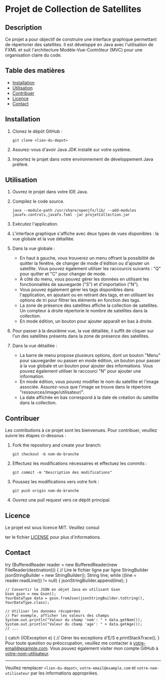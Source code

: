 # Projet de Collection de Satellites

## Description

Ce projet a pour objectif de construire une interface graphique permettant de répertorier des satellites. Il est développé en Java avec l'utilisation de FXML et suit l'architecture Modèle-Vue-Contrôleur (MVC) pour une organisation claire du code.

## Table des matières

- [Installation](#installation)
- [Utilisation](#utilisation)
- [Contribuer](#contribuer)
- [Licence](#licence)
- [Contact](#contact)

## Installation

1. Clonez le dépôt GitHub :
   ```
   git clone <lien-du-depot>
   ```

2. Assurez-vous d'avoir Java JDK installé sur votre système.

3. Importez le projet dans votre environnement de développement Java préféré.

## Utilisation

1. Ouvrez le projet dans votre IDE Java.

2. Compilez le code source.
   ```
   java --module-path /usr/share/openjfx/lib/ --add-modules javafx.controls,javafx.fxml -jar projetCollection.jar
   ```

3. Exécutez l'application.

4. L'interface graphique s'affiche avec deux types de vues disponibles : la vue globale et la vue détaillée.

5. Dans la vue globale :
    - En haut à gauche, vous trouverez un menu offrant la possibilité de quitter la fenêtre, de changer de mode d'édition ou d'ajouter un satellite. Vous pouvez également utiliser les raccourcis suivants : "Q" pour quitter et "C" pour changer de mode.
    - À côté du menu, vous pouvez gérer les données en utilisant les fonctionnalités de sauvegarde ("S") et d'importation ("N").
    - Vous pouvez également gérer les tags disponibles dans l'application, en ajoutant ou en retirant des tags, et en utilisant les options de tri pour filtrer les éléments en fonction des tags.
    - La zone de présence des satellites affiche la collection de satellites. Un compteur à droite répertorie le nombre de satellites dans la collection.
    - En mode édition, un bouton pour ajouter apparaît en bas à droite.

6. Pour passer à la deuxième vue, la vue détaillée, il suffit de cliquer sur l'un des satellites présents dans la zone de présence des satellites.

7. Dans la vue détaillée :
    - La barre de menu propose plusieurs options, dont un bouton "Menu" pour sauvegarder ou passer en mode édition, un bouton pour passer à la vue globale et un bouton pour ajouter des informations. Vous pouvez également utiliser le raccourci "N" pour ajouter une information.
    - En mode édition, vous pouvez modifier le nom du satellite et l'image associée. Assurez-vous que l'image se trouve dans le répertoire "ressources/image/utilisateur/".
    - La date affichée en bas correspond à la date de création du satellite dans la collection.

## Contribuer

Les contributions à ce projet sont les bienvenues. Pour contribuer, veuillez suivre les étapes ci-dessous :

1. Fork the repository and create your branch:
   ```
   git checkout -b nom-de-branche
   ```

2. Effectuez les modifications nécessaires et effectuez les commits :
   ```
   git commit -m "Description des modifications"
   ```

3. Poussez les modifications vers votre fork :
   ```
   git push origin nom-de-branche
   ```

4. Ouvrez une pull request vers ce dépôt principal.

## Licence

Le projet est sous licence MIT. Veuillez consul

ter le fichier [LICENSE](/chemin-vers-le-fichier/LICENSE) pour plus d'informations.

## Contact
try (BufferedReader reader = new BufferedReader(new FileReader(destination))) {
    // Lire le fichier ligne par ligne
    StringBuilder jsonStringBuilder = new StringBuilder();
    String line;
    while ((line = reader.readLine()) != null) {
        jsonStringBuilder.append(line);
    }

    // Convertir le JSON en objet Java en utilisant Gson
    Gson gson = new Gson();
    YourDataType data = gson.fromJson(jsonStringBuilder.toString(), YourDataType.class);

    // Utiliser les données récupérées
    // Par exemple, afficher les valeurs des champs
    System.out.println("Valeur du champ 'nom': " + data.getNom());
    System.out.println("Valeur du champ 'age': " + data.getAge());
    // ...

} catch (IOException e) {
    // Gérer les exceptions d'E/S
    e.printStackTrace();
}
Pour toute question ou préoccupation, veuillez me contacter à [votre-email@example.com](mailto:votre-email@example.com). Vous pouvez également visiter mon compte GitHub à [votre-nom-utilisateur](https://github.com/votre-nom-utilisateur).

---

Veuillez remplacer `<lien-du-depot>`, `votre-email@example.com` et `votre-nom-utilisateur` par les informations appropriées.